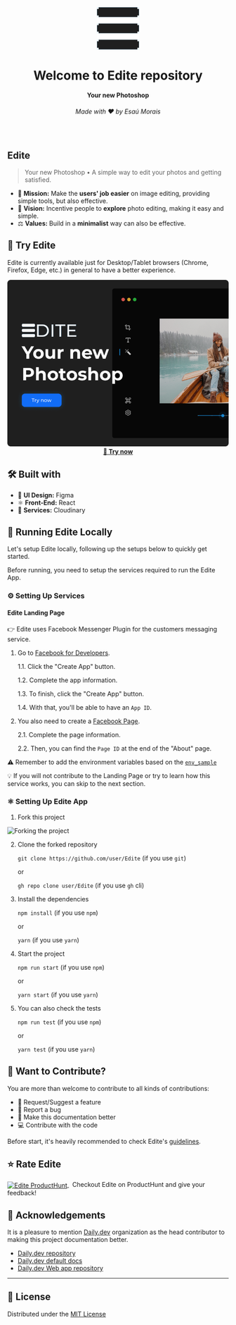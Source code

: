 <div align="center">
  <img src="./public/images/Logo512.svg" alt="Edite" width="96">
  <h1>Welcome to Edite repository</h1>
  <strong>Your new Photoshop</strong>
  <h6>Made with ❤️  by Esaú Morais</h6>
</div>
<br>

## Edite

> Your new Photoshop • A simple way to edit your photos and getting satisfied.

* 🧭 **Mission:** Make the **users' job easier** on image editing, providing simple tools, but also effective.
* 🔭 **Vision:** Incentive people to **explore** photo editing, making it easy and simple.
* ⚖️  **Values:** Build in a **minimalist** way can also be effective.

## 📌 Try Edite

Edite is currently available just for Desktop/Tablet browsers (Chrome, Firefox, Edge, etc.) in general to have a better experience.

<p align="center">
  <img src="./public/images/GitHub Banner.png" alt="Edite">
  <br>
  <a href="https://edite.netlify.app">
    <strong>🚀 Try now</strong>
  </a>
</p>

## 🛠️  Built with

* 🎨 **UI Design:** Figma
* ⚛️  **Front-End:** React
* 🌳 **Services:** Cloudinary

## 🚀 Running Edite Locally

Let's setup Edite locally, following up the setups below to quickly get started.

Before running, you need to setup the services required to run the Edite App.

### ⚙️  Setting Up Services

#### Edite Landing Page

👉 Edite uses Facebook Messenger Plugin for the customers messaging service.

1. Go to [Facebook for Developers](https://developers.facebook.com/apps).

    1.1. Click the "Create App" button.

    1.2. Complete the app information.

    1.3. To finish, click the "Create App" button.

    1.4. With that, you'll be able to have an `App ID`.

2. You also need to create a [Facebook Page](https://www.facebook.com/pages/creation/).

    2.1. Complete the page information.

    2.2. Then, you can find the `Page ID` at the end of the "About" page.

⚠️  Remember to add the environment variables based on the [`env_sample`](./.env_sample)

💡 If you will not contribute to the Landing Page or try to learn how this service works, you can skip to the next section.

### ⚛️  Setting Up Edite App

1. Fork this project

![Forking the project](https://camo.githubusercontent.com/6f03010c651d060f8b7cfc17da7098c1757c4ead/68747470733a2f2f6669727374636f6e747269627574696f6e732e6769746875622e696f2f6173736574732f526561646d652f666f726b2e706e67)

2. Clone the forked repository

    `git clone https://github.com/user/Edite` (if you use `git`)

    or

    `gh repo clone user/Edite` (if you use `gh` cli)

3. Install the dependencies

    `npm install` (if you use `npm`)

    or

    `yarn` (if you use `yarn`)

4. Start the project

    `npm run start` (if you use `npm`)

    or

    `yarn start` (if you use `yarn`)

5. You can also check the tests

    `npm run test` (if you use `npm`)
    
    or
    
    `yarn test` (if you use `yarn`)

## 🙌 Want to Contribute?

You are more than welcome to contribute to all kinds of contributions:

* 🤔 Request/Suggest a feature
* 🐛 Report a bug
* 📖 Make this documentation better
* 💻 Contribute with the code

Before start, it's heavily recommended to check Edite's [guidelines](https://github.com/Edite-App/.github/blob/main/CONTRIBUTING.md).

## ⭐ Rate Edite

<p>
  <a href="https://www.producthunt.com/posts/edite">
    <img alt="Edite ProductHunt" align="center" src="https://img.shields.io/badge/producthunt-%23DA552F.svg?&style=for-the-badge&logo=product-hunt&logoColor=white" />
  </a> &nbsp; Checkout Edite on ProductHunt and give your feedback!
</p>

## 🎉 Acknowledgements

It is a pleasure to mention [Daily.dev](https://daily.dev) organization as the head contributor to making this project documentation better.

* [Daily.dev repository](https://github.com/dailydotdev/daily)
* [Daily.dev default docs](https://github.com/dailydotdev/.github)
* [Daily.dev Web app repository](https://github.com/dailydotdev/daily-webapp)

---

## 📑 License

Distributed under the [MIT License](./LICENSE)
